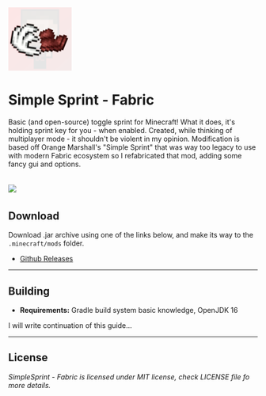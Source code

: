 <img src="src/main/resources/assets/icon.png" width="128">

# Simple Sprint - Fabric
Basic (and open-source) toggle sprint for Minecraft! What it does, it's holding sprint key for you - when enabled.
Created, while thinking of multiplayer mode - it shouldn't be violent in my opinion.
Modification is based off Orange Marshall's "Simple Sprint" that was way too legacy to use with modern Fabric ecosystem so I refabricated that mod, adding some fancy gui and options.

<a href="https://www.curseforge.com/minecraft/mc-mods/fabric-api"><img src="https://i.imgur.com/Ol1Tcf8.png" width="256"></a>
---
## Download
Download .jar archive using one of the links below, and make its way to the `.minecraft/mods` folder.

- [Github Releases](https://github.com/shateq/simplesprint-fabric/releases)
---
## Building
- **Requirements:** Gradle build system basic knowledge, OpenJDK 16

I will write continuation of this guide...

---
## License
*SimpleSprint - Fabric is licensed under MIT license, check LICENSE file fo more details.*